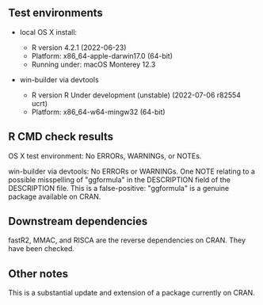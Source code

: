 ## Test environments

  * local OS X install: 
    * R version 4.2.1 (2022-06-23)
    * Platform: x86_64-apple-darwin17.0 (64-bit)
    * Running under: macOS Monterey 12.3
  
  * win-builder via devtools
    * R version R Under development (unstable) (2022-07-06 r82554 ucrt)
    * Platform: x86_64-w64-mingw32 (64-bit)
    
## R CMD check results

OS X test environment: No ERRORs, WARNINGs, or NOTEs.

win-builder via devtools: No ERRORs or WARNINGs. One NOTE relating to a possible misspelling of "ggformula" in the DESCRIPTION field of the DESCRIPTION file. This is a false-positive: "ggformula" is a genuine package available on CRAN.

## Downstream dependencies

fastR2, MMAC, and RISCA are the reverse dependencies on CRAN. They have been checked.

## Other notes

This is a substantial update and extension of a package currently on CRAN. 
